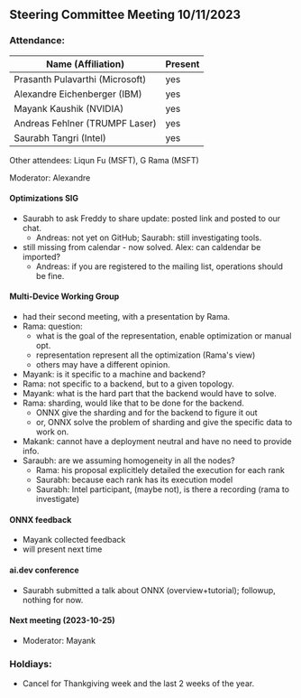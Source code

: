 ## Steering Committee Meeting 10/11/2023

### Attendance:

| Name (Affiliation)              | Present  |
| ------------------------------- | -------- |
| Prasanth Pulavarthi (Microsoft) | yes |
| Alexandre Eichenberger (IBM)    | yes |
| Mayank Kaushik (NVIDIA)         | yes |
| Andreas Fehlner (TRUMPF Laser)  | yes |
| Saurabh Tangri (Intel)          | yes |

Other attendees: Liqun Fu (MSFT), G Rama (MSFT)

Moderator: Alexandre

#### Optimizations SIG
 - Saurabh to ask Freddy to share update: posted link and posted to our chat.
   - Andreas: not yet on GitHub; Saurabh: still investigating tools. 
 - still missing from calendar - now solved. Alex: can caldendar be imported?
   - Andreas: if you are registered to the mailing list, operations should be fine.

#### Multi-Device Working Group
 - had their second meeting, with a presentation by Rama.
 - Rama: question:
   - what is the goal of the representation, enable optimization or manual opt.
   - representation represent all the optimization (Rama's view)
   - others may have a different opinion.
 - Mayank: is it specific to a machine and backend?
 - Rama: not specific to a backend, but to a given topology.
 - Mayank: what is the hard part that the backend would have to solve.
 - Rama: sharding, would like that to be done for the backend.
   - ONNX give the sharding and for the backend to figure it out
   - or, ONNX solve the problem of sharding and give the specific data to work on.
- Makank: cannot have a deployment neutral and have no need to provide info.
- Saraubh: are we assuming homogeneity in all the nodes?
  - Rama: his proposal explicitlely detailed the execution for each rank
  - Saurabh: because each rank has its execution model
  - Saurabh: Intel participant, (maybe not), is there a recording (rama to investigate)    

#### ONNX feedback
 - Mayank collected feedback
 - will present next time

#### ai.dev conference
 - Saurabh submitted a talk about ONNX (overview+tutorial); followup, nothing for now.

#### Next meeting (2023-10-25)
 - Moderator: Mayank

### Holdiays:
  - Cancel for Thankgiving week and the last 2 weeks of the year.
